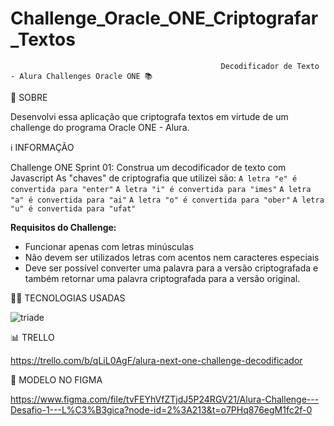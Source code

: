 # Challenge_Oracle_ONE_Criptografar_Textos
                                                   Decodificador de Texto - Alura Challenges Oracle ONE 📚
                                                   
   
🔎 SOBRE
                                              
Desenvolvi essa aplicação que criptografa textos em virtude de um challenge do programa Oracle ONE - Alura.

ℹ️ INFORMAÇÃO

Challenge ONE Sprint 01: Construa um decodificador de texto com Javascript 
As "chaves" de criptografia que utilizei são:
`A letra "e" é convertida para "enter"`
`A letra "i" é convertida para "imes"`
`A letra "a" é convertida para "ai"`
`A letra "o" é convertida para "ober"`
`A letra "u" é convertida para "ufat"`

**Requisitos do Challenge:**
- Funcionar apenas com letras minúsculas
- Não devem ser utilizados letras com acentos nem caracteres especiais
- Deve ser possível converter uma palavra para a versão criptografada e também retornar uma palavra criptografada para a versão original. 

👩‍💻 TECNOLOGIAS USADAS

![triade](https://user-images.githubusercontent.com/113942221/211216650-01e41705-7f17-47c6-b761-e283227a2bdf.png)

📊 TRELLO

https://trello.com/b/qLiL0AgF/alura-next-one-challenge-decodificador

🎨 MODELO NO FIGMA

https://www.figma.com/file/tvFEYhVfZTjdJ5P24RGV21/Alura-Challenge---Desafio-1---L%C3%B3gica?node-id=2%3A213&t=o7PHq876egM1fc2f-0

